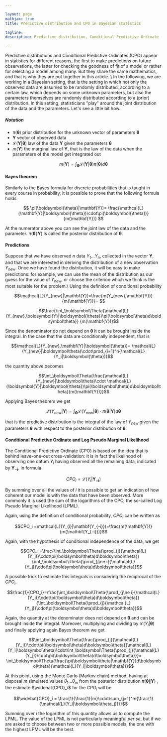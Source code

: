 ```yaml
---

layout: page
mathjax: true
title: Predictive distribution and CPO in Bayesian statistics

tagline:
description: Predictive distribution, Conditional Predictive Ordinate (CPO), log pseudo marginal likelihood (LPML) in Bayesian statistics

---
```


Predictive distributions and Conditional Predictive Ordinates (CPO) appear in statistics for different 
reasons, the first to make predictions on future observations, the latter for checking the 
goodness of fit of a model or rather for selecting a model among many. But they share the same mathematics, and that is
why they are put together in this article. \\
In the following, we are working in a Bayesian setting, that is the setting in which not only the observed data
are assumed to be randomly distributed, according to a certain law, which depends on some
unknown parameters, but also the parameters themselves
are randomly distributed according to a (prior) distribution. In this setting, statisticians "play" around 
the joint distribution of the data and the parameters. Let's see a little bit how.

##### Notation
- $\pi(\boldsymbol{\theta})$ prior distribution for the unknown
 vector of parameters $\boldsymbol{\theta}$
- $\mathbf{Y}$ vector of observed data
- $\mathcal{L}(\mathbf{Y}|\boldsymbol{\theta})$ law of the data $\mathbf{Y}$
given the parameters $\boldsymbol{\theta}$
- $m(\mathbf{Y})$ the marginal law of
$\mathbf{Y}$, that is the law of the data when the parameters of the model get integrated out

$$m(\mathbf{Y})=\int_\boldsymbol\Theta{\mathcal{L}(\boldsymbol{Y}|\boldsymbol{\theta})\pi(\boldsymbol\theta)d\boldsymbol\theta}$$

#### Bayes theorem
Similarly to the Bayes formula for discrete probabilities that is taught in every course in probability, it is
possible to prove that the following formula holds

$$ \pi(\boldsymbol{\theta}|\mathbf{Y})= \frac{\mathcal{L}(\mathbf{Y}|\boldsymbol{\theta})\cdot\pi(\boldsymbol{\theta})}
{m(\mathbf{Y})} $$

At the numerator above you can see the joint law of the data and the parameter. $\pi(\boldsymbol{\theta}\|\mathbf{Y})$ is called the posterior distribution of $\boldsymbol\theta$.	

#### Predictions
Suppose that we have observed $n$ data $Y_1 ... Y_n$, collected in the vector $\mathbf{Y}$, and
that we are interested in deriving the distribution of a new observation
$Y_{new}$. Once we have found the distribution, it will be easy to make predictions: for example,
we can use the mean of the distribution as our guess for the value of $Y_{new}$, or choose the
criterion which we think is the most suitable for the problem.\\
Using the definition of conditional probability

$$\mathcal{L}(Y_{new}|\mathbf{Y})=\frac{m(Y_{new},\mathbf{Y})}{m(\mathbf{Y})}= $$

$$\frac{\int_\boldsymbol\Theta{\mathcal{L}(Y_{new},\boldsymbol{Y}|\boldsymbol{\theta})\pi(\boldsymbol\theta)d\boldsymbol\theta}}
{m(\mathbf{Y})}$$

Since the denominator do not depend
on $\boldsymbol\theta$ it can be brought inside the integral.
In the case that the data are conditionally independent, that is 

$$\mathcal{L}(Y_{new},\mathbf{Y}|\boldsymbol{\theta})= \mathcal{L}(Y_{new}|\boldsymbol\theta)\cdot\prod_{i=1}^n{\mathcal{L}(Y_i|\boldsymbol{\theta})}$$

the quantity above becomes

$$\int_\boldsymbol\Theta{\frac{\mathcal{L}(Y_{new}|\boldsymbol\theta)\cdot
\mathcal{L}(\boldsymbol{Y}|\boldsymbol{\theta})\pi(\boldsymbol\theta)d\boldsymbol\theta}{m(\mathbf{Y})}}$$

Applying Bayes theorem we get 

$$\mathcal{L}(Y_{new}|\mathbf{Y})=\int_\boldsymbol\Theta{\mathcal{L}(Y_{new}|\boldsymbol\theta)\cdot\pi(\boldsymbol{\theta}|\mathbf{Y})d\boldsymbol{\theta}}$$

that is the predictive distribution is the integral of the law of $Y_{new}$ given the parameters $\boldsymbol\theta$ with
respect to the posterior distribution of $\boldsymbol\theta$.

#### Conditional Predictive Ordinate and Log Pseudo Marginal Likelihood 

The Conditional Predictive Ordinate (CPO) is based on the idea that is behind leave-one-out cross-validation: it is in fact the likelihood of observing one
datum $Y_i$ having observed all the remaining data, indicated by $\mathbf{Y_{-i}}$. In formula

$$CPO_i = \mathcal{L}(Y_i|\mathbf{Y_{-i}})$$

By summing over all the values of $i$ it is possible to get an indication of how coherent our model is with the data that have been observed. More commonly
it is used the sum of the logarithms of the CPO, the so-called Log Pseudo Marginal Likelihood (LPML).

Again, using the definition of conditional probability, $CPO_i$ can be written as

$$CPO_i =\mathcal{L}(Y_{i}|\mathbf{Y_{-i}})=\frac{m(\mathbf{Y})}{m(\mathbf{Y_{-i}})}$$

Again, with the hypothesis of conditional independence of the data, we get

$$CPO_i =\frac{\int_\boldsymbol\Theta{\prod_{j}{\mathcal{L}(Y_j)}\cdot\pi(\boldsymbol\theta)d\boldsymbol\theta}}{\int_\boldsymbol\Theta{\prod_{j\ne i}{\mathcal{L}(Y_j)}\cdot\pi(\boldsymbol\theta)d\boldsymbol\theta}}$$

A possible trick to estimate this integrals is considering the reciprocal of the $CPO_i$.

$$\frac{1}{CPO_i}=\frac{\int_\boldsymbol\Theta{\prod_{j\ne i}{\mathcal{L}(Y_j)}\cdot\pi(\boldsymbol\theta)d\boldsymbol\theta}}{\int_\boldsymbol\Theta{\prod_{j}{\mathcal{L}(Y_j)}\cdot\pi(\boldsymbol\theta)d\boldsymbol\theta}}$$

Again, the quantity at the denominator does not depend on $\boldsymbol\theta$ and can be brought inside the integral. Moreover, multiplying and dividing by
$\mathcal{L}(Y_i|\boldsymbol\theta)$ and finally applying again Bayes theorem we get

$$\int_\boldsymbol\Theta{\frac{\prod_{j}{\mathcal{L}(Y_j)}\cdot\pi(\boldsymbol\theta)d\boldsymbol\theta}{\mathcal{L}(Y_i|\boldsymbol\theta)\cdot\int_\boldsymbol\Theta{\prod_{j}{\mathcal{L}(Y_j)}\cdot\pi(\boldsymbol\theta)d\boldsymbol\theta}}}=
\int_\boldsymbol\Theta{\frac{\pi(\boldsymbol\theta|\mathbf{Y})d\boldsymbol\theta}{\mathcal{L}(Y_i|\boldsymbol\theta)}}$$

At this point, using the Monte Carlo (Markov chain) method, having at disposal $m$ simulated values 
$\theta_1 ... \theta_m$ from the posterior distribution $\pi(\boldsymbol\theta\|\mathbf{Y})$ , the estimate $\widehat{CPO}_i$ for the $CPO_i$ will be

$$\widehat{CPO}_i = \frac{1}{\frac{1}{m}\cdot\sum_{j=1}^m{\frac{1}{\mathcal{L}(Y_i|\boldsymbol\theta_j)}}}$$

Summing over $i$ the logarithm of this quantity allows us to compute the LPML. The value of the LPML is not particularly meaningful *per se*, but
if we are asked to choose between two or more possible models, the one with the highest LPML will be the best.